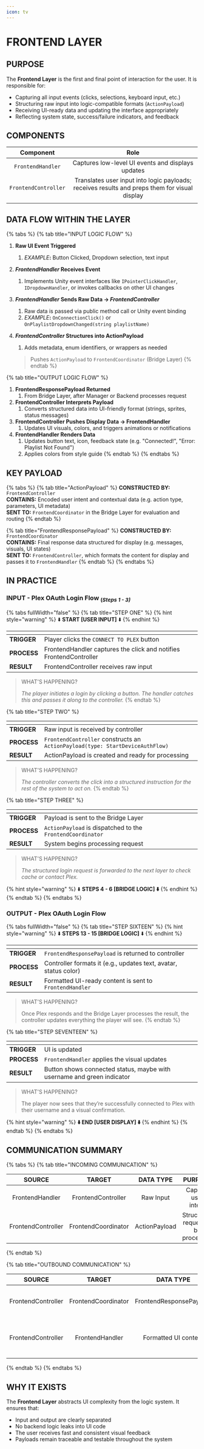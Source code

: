 ```yaml
---
icon: tv
---
```


# FRONTEND LAYER

## PURPOSE

The **Frontend Layer** is the first and final point of interaction for the user. It is responsible for:

* Capturing all input events (clicks, selections, keyboard input, etc.)
* Structuring raw input into logic-compatible formats (`ActionPayload`)
* Receiving UI-ready data and updating the interface appropriately
* Reflecting system state, success/failure indicators, and feedback

## COMPONENTS

|       Component      |                                              Role                                             |
| :------------------: | :-------------------------------------------------------------------------------------------: |
|   `FrontendHandler`  |                       Captures low-level UI events and displays updates                       |
| `FrontendController` | Translates user input into logic payloads; receives results and preps them for visual display |
|                      |                                                                                               |

## DATA FLOW WITHIN THE LAYER

{% tabs %}
{% tab title="INPUT LOGIC FLOW" %}
1. **Raw UI Event Triggered**
   1. _EXAMPLE_**:** Button Clicked, Dropdown selection, text input
2. _**FrontendHandler**_**&#x20;Receives Event**
   1. Implements Unity event interfaces like `IPointerClickHandler`, `IDropdownHandler`, or invokes callbacks on other UI changes
3. _**FrontendHandler**_**&#x20;Sends Raw Data →&#x20;**_**FrontendController**_
   1. Raw data is passed via public method call or Unity event binding
   2. _EXAMPLE_**:** `OnConnectionClick()` or `OnPlaylistDropdownChanged(string playlistName)`
4.  _**FrontendController**_**&#x20;Structures into ActionPayload**

    1. Adds metadata, enum identifiers, or wrappers as needed

    > Pushes `ActionPayload` to `FrontendCoordinator` (Bridge Layer)
{% endtab %}

{% tab title="OUTPUT LOGIC FLOW" %}
1. **FrontendResponsePayload Returned**
   1. From Bridge Layer, after Manager or Backend processes request
2. **FrontendController Interprets Payload**
   1. Converts structured data into UI-friendly format (strings, sprites, status messages)
3. **FrontendController Pushes Display Data → FrontendHandler**
   1. Updates UI visuals, colors, and triggers animations or notifications
4. **FrontendHandler Renders Data**
   1. Updates button text, icon, feedback state (e.g. "Connected!", "Error: Playlist Not Found")
   2. Applies colors from style guide
{% endtab %}
{% endtabs %}

## KEY PAYLOAD

{% tabs %}
{% tab title="ActionPayload" %}
**CONSTRUCTED BY:** `FrontendController`\
**CONTAINS:** Encoded user intent and contextual data (e.g. action type, parameters, UI metadata)\
**SENT TO:** `FrontendCoordinator` in the Bridge Layer for evaluation and routing
{% endtab %}

{% tab title="FrontendResponsePayload" %}
**CONSTRUCTED BY:** `FrontendCoordinator`\
**CONTAINS:** Final response data structured for display (e.g. messages, visuals, UI states)\
**SENT TO:** `FrontendController`, which formats the content for display and passes it to `FrontendHandler`
{% endtab %}
{% endtabs %}

## IN PRACTICE

### INPUT - Plex OAuth Login Flow <sub>(</sub><sub>_Steps 1 - 3)_</sub>

{% tabs fullWidth="false" %}
{% tab title="STEP ONE" %}
{% hint style="warning" %}
⬇️ **START \[USER INPUT]** ⬇️
{% endhint %}

<table data-view="cards"><thead><tr><th></th><th></th></tr></thead><tbody><tr><td><strong>TRIGGER</strong></td><td>Player clicks the <code>CONNECT TO PLEX</code> button</td></tr><tr><td><strong>PROCESS</strong></td><td>FrontendHandler captures the click and notifies FrontendController</td></tr><tr><td><strong>RESULT</strong></td><td>FrontendController receives raw input</td></tr></tbody></table>

> WHAT'S HAPPENING?
>
> _The player initiates a login by clicking a button. The handler catches this and passes it along to the controller._
{% endtab %}

{% tab title="STEP TWO" %}
<table data-view="cards"><thead><tr><th></th><th></th></tr></thead><tbody><tr><td><strong>TRIGGER</strong></td><td>Raw input is received by controller</td></tr><tr><td><strong>PROCESS</strong></td><td><code>FrontendController</code> constructs an <code>ActionPayload(type: StartDeviceAuthFlow)</code></td></tr><tr><td><strong>RESULT</strong></td><td>ActionPayload is created and ready for processing</td></tr></tbody></table>

> WHAT'S HAPPENING?
>
> _The controller converts the click into a structured instruction for the rest of the system to act on._
{% endtab %}

{% tab title="STEP THREE" %}
<table data-view="cards"><thead><tr><th></th><th></th></tr></thead><tbody><tr><td><strong>TRIGGER</strong></td><td>Payload is sent to the Bridge Layer</td></tr><tr><td><strong>PROCESS</strong></td><td><code>ActionPayload</code> is dispatched to the <code>FrontendCoordinator</code></td></tr><tr><td><strong>RESULT</strong></td><td>System begins processing request</td></tr></tbody></table>

> WHAT'S HAPPENING?
>
> _The structured login request is forwarded to the next layer to check cache or contact Plex._

{% hint style="warning" %}
⬇️ **STEPS 4 - 6 \[BRIDGE LOGIC] ⬇️**
{% endhint %}
{% endtab %}
{% endtabs %}

### OUTPUT - Plex OAuth Login Flow

{% tabs fullWidth="false" %}
{% tab title="STEP SIXTEEN" %}
{% hint style="warning" %}
⬇️ **STEPS 13 - 15 \[BRIDGE LOGIC]** ⬇️
{% endhint %}

<table data-view="cards"><thead><tr><th></th><th></th></tr></thead><tbody><tr><td><strong>TRIGGER</strong></td><td><code>FrontendResponsePayload</code> is returned to controller</td></tr><tr><td><strong>PROCESS</strong></td><td>Controller formats it (e.g., updates text, avatar, status color)</td></tr><tr><td><strong>RESULT</strong></td><td>Formatted UI-ready content is sent to <code>FrontendHandler</code></td></tr></tbody></table>

> WHAT'S HAPPENING?
>
> Once Plex responds and the Bridge Layer processes the result, the controller updates everything the player will see.
{% endtab %}

{% tab title="STEP SEVENTEEN" %}
<table data-view="cards"><thead><tr><th></th><th></th></tr></thead><tbody><tr><td><strong>TRIGGER</strong></td><td>UI is updated</td></tr><tr><td><strong>PROCESS</strong></td><td><code>FrontendHandler</code> applies the visual updates</td></tr><tr><td><strong>RESULT</strong></td><td>Button shows connected status, maybe with username and green indicator</td></tr></tbody></table>

> WHAT'S HAPPENING?
>
> The player now sees that they’re successfully connected to Plex with their username and a visual confirmation.

{% hint style="warning" %}
**⬇️ END \[USER DISPLAY] ⬇️**
{% endhint %}
{% endtab %}
{% endtabs %}

## COMMUNICATION SUMMARY

{% tabs %}
{% tab title="INCOMING COMMUNICATION" %}
<table><thead><tr><th width="167" align="center">SOURCE</th><th width="184" align="center">TARGET</th><th width="133" align="center">DATA TYPE</th><th align="center">PURPOSE</th></tr></thead><tbody><tr><td align="center">FrontendHandler</td><td align="center">FrontendController</td><td align="center">Raw Input</td><td align="center">Capture user intent</td></tr><tr><td align="center">FrontendController</td><td align="center">FrontendCoordinator</td><td align="center">ActionPayload</td><td align="center">Structured request to be processed</td></tr></tbody></table>
{% endtab %}

{% tab title="OUTBOUND COMMUNICATION" %}
<table><thead><tr><th width="167" align="center">SOURCE</th><th width="180" align="center">TARGET</th><th width="165" align="center">DATA TYPE</th><th align="center">PURPOSE</th></tr></thead><tbody><tr><td align="center">FrontendController</td><td align="center">FrontendCoordinator</td><td align="center">FrontendResponsePayload</td><td align="center">Final response for rendering </td></tr><tr><td align="center">FrontendController</td><td align="center">FrontendHandler</td><td align="center">Formatted UI content</td><td align="center">Rendered data, visuals, or feedback</td></tr></tbody></table>
{% endtab %}
{% endtabs %}

## WHY IT EXISTS

The **Frontend Layer** abstracts UI complexity from the logic system. It ensures that:

* Input and output are clearly separated
* No backend logic leaks into UI code
* The user receives fast and consistent visual feedback
* Payloads remain traceable and testable throughout the system
